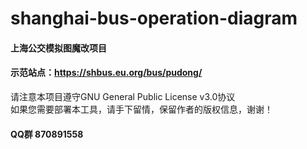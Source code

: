 # shanghai-bus-operation-diagram
#### 上海公交模拟图魔改项目 
#### 示范站点：https://shbus.eu.org/bus/pudong/
请注意本项目遵守GNU General Public License v3.0协议
<br/>
如果您需要部署本工具，请手下留情，保留作者的版权信息，谢谢！
#### QQ群 870891558
